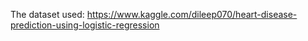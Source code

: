 The dataset used: https://www.kaggle.com/dileep070/heart-disease-prediction-using-logistic-regression
